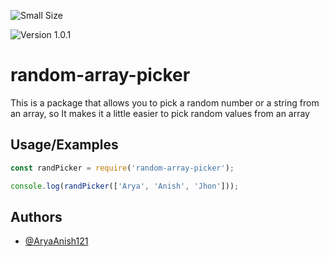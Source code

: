 ![Small Size](https://img.shields.io/badge/size-799B-green)

![Version 1.0.1](https://img.shields.io/badge/version-v1.0.1-blue)

# random-array-picker

This is a package that allows you to pick a random number or a string from an array, so It makes it a little easier to pick random values from an array

## Usage/Examples

```javascript
const randPicker = require('random-array-picker');

console.log(randPicker(['Arya', 'Anish', 'Jhon']));
```

## Authors

- [@AryaAnish121](https://www.github.com/AryaAnish121)
